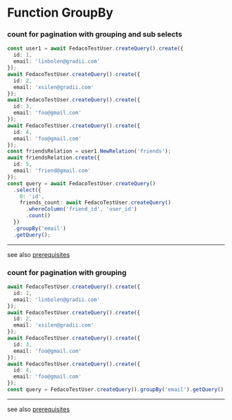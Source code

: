 # Function GroupBy
### count for pagination with grouping and sub selects

```typescript
const user1 = await FedacoTestUser.createQuery().create({
  id: 1,
  email: 'linbolen@gradii.com'
});
await FedacoTestUser.createQuery().create({
  id: 2,
  email: 'xsilen@gradii.com'
});
await FedacoTestUser.createQuery().create({
  id: 3,
  email: 'foo@gmail.com'
});
await FedacoTestUser.createQuery().create({
  id: 4,
  email: 'foo@gmail.com'
});
const friendsRelation = user1.NewRelation('friends');
await friendsRelation.create({
  id: 5,
  email: 'friend@gmail.com'
});
const query = await FedacoTestUser.createQuery()
  .select({
    0: 'id',
    friends_count: await FedacoTestUser.createQuery()
      .whereColumn('friend_id', 'user_id')
      .count()
  })
  .groupBy('email')
  .getQuery();
```


----
see also [prerequisites](./../database-fedaco-integration/prerequisite)

### count for pagination with grouping

```typescript
await FedacoTestUser.createQuery().create({
  id: 1,
  email: 'linbolen@gradii.com'
});
await FedacoTestUser.createQuery().create({
  id: 2,
  email: 'xsilen@gradii.com'
});
await FedacoTestUser.createQuery().create({
  id: 3,
  email: 'foo@gmail.com'
});
await FedacoTestUser.createQuery().create({
  id: 4,
  email: 'foo@gmail.com'
});
const query = FedacoTestUser.createQuery().groupBy('email').getQuery();
```


----
see also [prerequisites](./../database-fedaco-integration/prerequisite)
